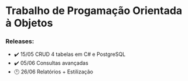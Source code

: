 # Trabalho de Progamação Orientada à Objetos

### Releases:
- :heavy_check_mark: 15/05 CRUD 4 tabelas em C# e PostgreSQL
- :heavy_check_mark: 05/06 Consultas avançadas
- :clock12: 26/06 Relatórios + Estilização
